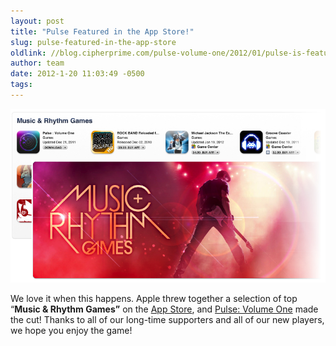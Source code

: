 ```yaml
---
layout: post
title: "Pulse Featured in the App Store!"
slug: pulse-featured-in-the-app-store
oldlink: //blog.cipherprime.com/pulse-volume-one/2012/01/pulse-is-featured-in-the-app-store-again
author: team
date: 2012-1-20 11:03:49 -0500
tags: 
---
```


![App Store; Music & Rhythm Games](/img/blog/music__rhythm_games.jpg "App Store; Music & Rhythm Games")

We love it when this happens. Apple threw together a selection of top “**Music & Rhythm Games”** on the [App Store](http://itunes.apple.com/app/pulse-volume-one/id432667443), and [Pulse: Volume One](http://www.cipherprime.com/games/pulse) made the cut! Thanks to all of our long-time supporters and all of our new players, we hope you enjoy the game!
